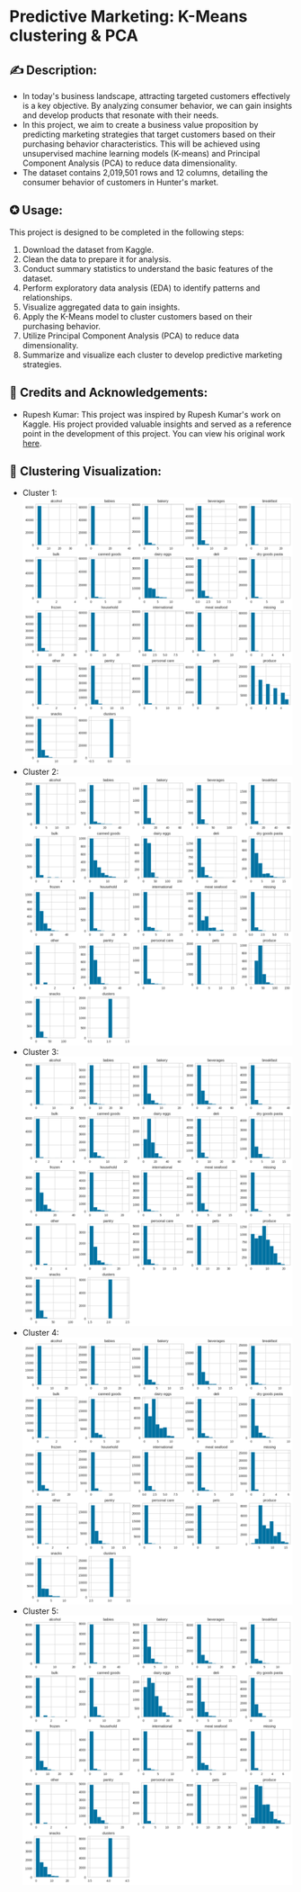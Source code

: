 # Predictive Marketing: K-Means clustering & PCA

## ✍ Description:
- In today's business landscape, attracting targeted customers effectively is a key objective. By analyzing consumer behavior, we can gain insights and develop products that resonate with their needs.
- In this project, we aim to create a business value proposition by predicting marketing strategies that target customers based on their purchasing behavior characteristics. This will be achieved using unsupervised machine learning models (K-means) and Principal Component Analysis (PCA) to reduce data dimensionality.
- The dataset contains 2,019,501 rows and 12 columns, detailing the consumer behavior of customers in Hunter's market.

## ✪ Usage:
This project is designed to be completed in the following steps:
1. Download the dataset from Kaggle.
2. Clean the data to prepare it for analysis.
3. Conduct summary statistics to understand the basic features of the dataset.
4. Perform exploratory data analysis (EDA) to identify patterns and relationships.
5. Visualize aggregated data to gain insights.
6. Apply the K-Means model to cluster customers based on their purchasing behavior.
7. Utilize Principal Component Analysis (PCA) to reduce data dimensionality.
8. Summarize and visualize each cluster to develop predictive marketing strategies.

## 🔖 Credits and Acknowledgements:
- Rupesh Kumar: This project was inspired by Rupesh Kumar's work on Kaggle. His project provided valuable insights and served as a reference point in the development of this project. You can view his original work [here](https://www.kaggle.com/code/hunter0007/predictive-marketing-k-means-clustering-pca).

## 🪬 Clustering Visualization:
- Cluster 1:
  ![Cluster 1](Images/cluster1.png)
- Cluster 2:
  ![Cluster 2](Images/cluster2.png)
- Cluster 3:
  ![Cluster 3](Images/cluster3.png)
- Cluster 4:
  ![Cluster 4](Images/cluster4.png)
- Cluster 5:
  ![Cluster 5](Images/cluster5.png)

  

